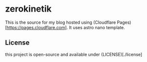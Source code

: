 # zerokinetik
This is the source for my blog hosted using (Cloudflare Pages)[https://pages.cloudflare.com]. It uses astro nano template.

## License
this project is open-source and available under (LICENSE)[./license]
